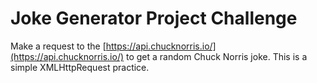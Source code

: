 # Joke Generator Project Challenge

Make a request to the [https://api.chucknorris.io/](https://api.chucknorris.io/) to get a random Chuck Norris joke. This is a simple XMLHttpRequest practice.
